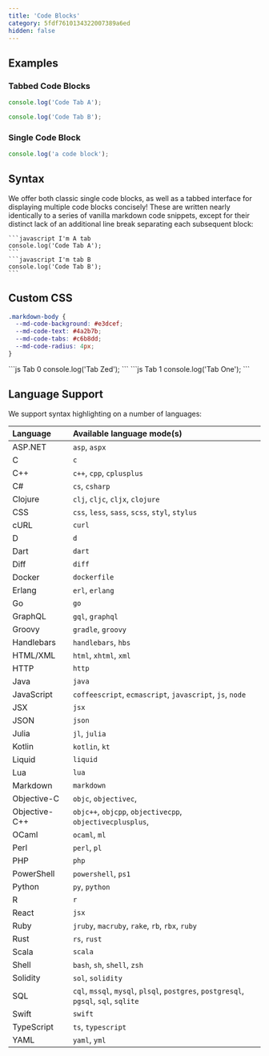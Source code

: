 ```yaml
---
title: 'Code Blocks'
category: 5fdf7610134322007389a6ed
hidden: false
---
```


## Examples

### Tabbed Code Blocks

```javascript I'm A tab
console.log('Code Tab A');
```
```javascript I'm tab B
console.log('Code Tab B');
```

### Single Code Block

```javascript
console.log('a code block');
```

## Syntax

We offer both classic single code blocks, as well as a tabbed interface for displaying multiple code blocks concisely! These are written nearly identically to a series of vanilla markdown code snippets, except for their distinct lack of an additional line break separating each subsequent block:

````
```javascript I'm A tab
console.log('Code Tab A');
```
```javascript I'm tab B
console.log('Code Tab B');
```
````

## Custom CSS

```css Theme Variables
.markdown-body {
  --md-code-background: #e3dcef;
  --md-code-text: #4a2b7b;
  --md-code-tabs: #c6b8dd;
  --md-code-radius: 4px;
}
```

<div style={{ '--md-code-background': '#e3dcef', '--md-code-text': '#4a2b7b', '--md-code-tabs': '#c6b8dd', '--md-code-radius': '4px' }}>
```js Tab 0
console.log('Tab Zed');
```
```js Tab 1
console.log('Tab One');
```
</div>

## Language Support

We support syntax highlighting on a number of languages:

| Language      | Available language mode(s)                                                           |
| :------------ | :----------------------------------------------------------------------------------- |
| ASP.NET       | `asp`, `aspx`                                                                        |
| C             | `c`                                                                                  |
| C++           | `c++`, `cpp`, `cplusplus`                                                            |
| C#            | `cs`, `csharp`                                                                       |
| Clojure       | `clj`, `cljc`, `cljx`, `clojure`                                                     |
| CSS           | `css`, `less`, `sass`, `scss`, `styl`, `stylus`                                      |
| cURL          | `curl`                                                                               |
| D             | `d`                                                                                  |
| Dart          | `dart`                                                                               |
| Diff          | `diff`                                                                               |
| Docker        | `dockerfile`                                                                         |
| Erlang        | `erl`, `erlang`                                                                      |
| Go            | `go`                                                                                 |
| GraphQL       | `gql`, `graphql`                                                                     |
| Groovy        | `gradle`, `groovy`                                                                   |
| Handlebars    | `handlebars`, `hbs`                                                                  |
| HTML/XML      | `html`, `xhtml`, `xml`                                                               |
| HTTP          | `http`                                                                               |
| Java          | `java`                                                                               |
| JavaScript    | `coffeescript`, `ecmascript`, `javascript`, `js`, `node`                             |
| JSX           | `jsx`                                                                                |
| JSON          | `json`                                                                               |
| Julia         | `jl`, `julia`                                                                        |
| Kotlin        | `kotlin`, `kt`                                                                       |
| Liquid        | `liquid`                                                                             |
| Lua           | `lua`                                                                                |
| Markdown      | `markdown`                                                                           |
| Objective-C   | `objc`, `objectivec`,                                                                |
| Objective-C++ | `objc++`, `objcpp`, `objectivecpp`, `objectivecplusplus`,                            |
| OCaml         | `ocaml`, `ml`                                                                        |
| Perl          | `perl`, `pl`                                                                         |
| PHP           | `php`                                                                                |
| PowerShell    | `powershell`, `ps1`                                                                  |
| Python        | `py`, `python`                                                                       |
| R             | `r`                                                                                  |
| React         | `jsx`                                                                                |
| Ruby          | `jruby`, `macruby`, `rake`, `rb`, `rbx`, `ruby`                                      |
| Rust          | `rs`, `rust`                                                                         |
| Scala         | `scala`                                                                              |
| Shell         | `bash`, `sh`, `shell`, `zsh`                                                         |
| Solidity      | `sol`, `solidity`                                                                    |
| SQL           | `cql`, `mssql`, `mysql`, `plsql`, `postgres`, `postgresql`, `pgsql`, `sql`, `sqlite` |
| Swift         | `swift`                                                                              |
| TypeScript    | `ts`, `typescript`                                                                   |
| YAML          | `yaml`, `yml`                                                                        |

